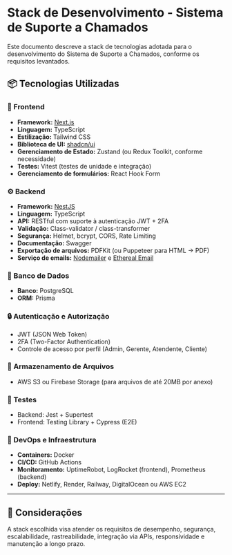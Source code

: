 # Stack de Desenvolvimento - Sistema de Suporte a Chamados

Este documento descreve a stack de tecnologias adotada para o desenvolvimento do Sistema de Suporte a Chamados, conforme os requisitos levantados.

## :package: Tecnologias Utilizadas

### :jigsaw: Frontend

- **Framework:** [Next.js](https://nextjs.org/)
- **Linguagem:** TypeScript
- **Estilização:** Tailwind CSS
- **Biblioteca de UI:** [shadcn/ui](https://ui.shadcn.com/)
- **Gerenciamento de Estado:** Zustand (ou Redux Toolkit, conforme necessidade)
- **Testes:** Vitest (testes de unidade e integração)
- **Gerenciamento de formulários:** React Hook Form

### :gear: Backend

- **Framework:** [NestJS](https://nestjs.com/)
- **Linguagem:** TypeScript
- **API:** RESTful com suporte à autenticação JWT + 2FA
- **Validação:** Class-validator / class-transformer
- **Segurança:** Helmet, bcrypt, CORS, Rate Limiting
- **Documentação:** Swagger
- **Exportação de arquivos:** PDFKit (ou Puppeteer para HTML -> PDF)
- **Serviço de emails:** [Nodemailer](https://nodemailer.com/) e [Ethereal Email](https://ethereal.email/)

### :floppy_disk: Banco de Dados

- **Banco:** PostgreSQL
- **ORM:** Prisma

### :lock: Autenticação e Autorização

- JWT (JSON Web Token)
- 2FA (Two-Factor Authentication)
- Controle de acesso por perfil (Admin, Gerente, Atendente, Cliente)

### :paperclip: Armazenamento de Arquivos

- AWS S3 ou Firebase Storage (para arquivos de até 20MB por anexo)

### :test_tube: Testes

- Backend: Jest + Supertest
- Frontend: Testing Library + Cypress (E2E)

### :rocket: DevOps e Infraestrutura

- **Containers:** Docker
- **CI/CD:** GitHub Actions
- **Monitoramento:** UptimeRobot, LogRocket (frontend), Prometheus (backend)
- **Deploy:** Netlify, Render, Railway, DigitalOcean ou AWS EC2

---

## :scroll: Considerações

A stack escolhida visa atender os requisitos de desempenho, segurança, escalabilidade, rastreabilidade, integração via APIs, responsividade e manutenção a longo prazo.
